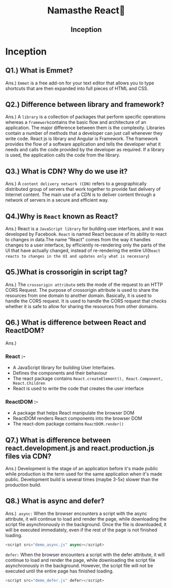 <h1 align="center">Namasthe React🚀</h1>
<h2 align="center">Inception</h2>

# Inception
## Q1.) What is Emmet?
 Ans.)  `Emmet` is a free add-on for your text editor that allows you to type shortcuts that are then expanded into full pieces of HTML and CSS.
## Q2.) Difference between library and framework?
 Ans.) A `library` is a collection of packages that perform specific operations whereas a `framework`contains the basic flow and architecture of an application. The major difference between them is the complexity. Libraries contain a number of methods that a developer can just call whenever they write code. React js is library and Angular is Framework. The framework provides the flow of a software application and tells the developer what it needs and calls the code provided by the developer as required. If a library is used, the application calls the code from the library.
 ## Q3.) What is CDN? Why do we use it?
 Ans.) A `content delivery network (CDN)` refers to a geographically distributed group of servers that work together to provide fast delivery of Internet content. The main use of a CDN is to deliver content through a network of servers in a secure and efficient way.
 ## Q4.)Why is `React` known as React?
 Ans.) React is a `JavaScript library` for building user interfaces, and it was developed by Facebook. 
 `React` is named React because of its ability to react to changes in data.The name "React" comes from the way it handles changes to a user interface, by efficiently re-rendering only the parts of the UI that have actually changed, instead of re-rendering the entire UI(`React reacts to changes in the UI and updates only what is necessary`)

 ## Q5.)What is crossorigin in script tag?
 Ans.)  The `crossorigin attribute` sets the mode of the request to an HTTP CORS Request. The purpose of crossorigin attribute is used to share the resources from one domain to another domain. Basically, it is used to handle the CORS request. It is used to handle the CORS request that checks whether it is safe to allow for sharing the resources from other domains.

## Q6.) What is difference between React and ReactDOM?
Ans.) 
### React :- 
- A JavaScript library for building User Interfaces.
- Defines the components and their behaviour
- The react package contains `React.createElement(), React.Component, React.Children`
- React is used to write the code that creates the user interface
### ReactDOM :-
- A package that helps React manipulate the browser DOM
- ReactDOM renders React components into the browser DOM
- The react-dom package contains `ReactDOM.render()`
  
## Q7.)  What is difference between react.development.js and react.production.js files via CDN?
Ans.) Development is the stage of an application before it's made public while production is the term used for the same application when it's made public. Development build is several times (maybe 3-5x) slower than the production build.
## Q8.) What is async and defer?
Ans.)` async:` When the browser encounters a script with the async attribute, it will continue to load and render the page, while downloading the script file asynchronously in the background. Once the file is downloaded, it will be executed immediately, even if the rest of the page is not finished loading.
```javaScript
<script src="demo_async.js" async></script>
```
`defer:` When the browser encounters a script with the defer attribute, it will continue to load and render the page, while downloading the script file asynchronously in the background. However, the script file will not be executed until the entire page has finished loading. 
```javaScript
<script src="demo_defer.js" defer></script>
```